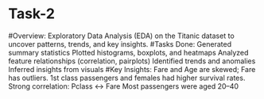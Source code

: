 # Task-2
#Overview: Exploratory Data Analysis (EDA) on the Titanic dataset to uncover patterns, trends, and key insights.
#Tasks Done: 
Generated summary statistics
Plotted histograms, boxplots, and heatmaps
Analyzed feature relationships (correlation, pairplots)
Identified trends and anomalies
Inferred insights from visuals
#Key Insights:
Fare and Age are skewed; Fare has outliers.
1st class passengers and females had higher survival rates.
Strong correlation: Pclass ↔ Fare
Most passengers were aged 20–40
